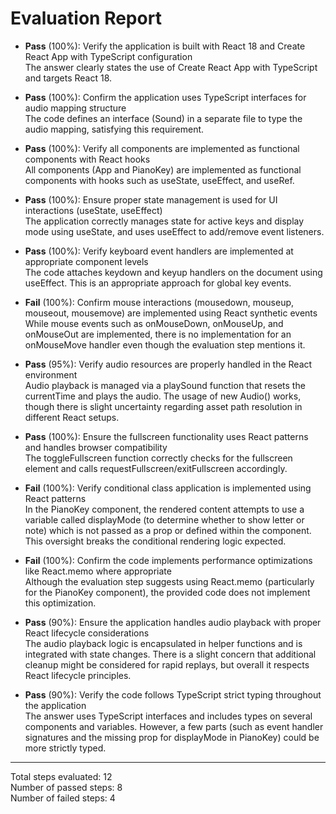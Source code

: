 # Evaluation Report

- **Pass** (100%): Verify the application is built with React 18 and Create React App with TypeScript configuration  
  The answer clearly states the use of Create React App with TypeScript and targets React 18.

- **Pass** (100%): Confirm the application uses TypeScript interfaces for audio mapping structure  
  The code defines an interface (Sound) in a separate file to type the audio mapping, satisfying this requirement.

- **Pass** (100%): Verify all components are implemented as functional components with React hooks  
  All components (App and PianoKey) are implemented as functional components with hooks such as useState, useEffect, and useRef.

- **Pass** (100%): Ensure proper state management is used for UI interactions (useState, useEffect)  
  The application correctly manages state for active keys and display mode using useState, and uses useEffect to add/remove event listeners.

- **Pass** (100%): Verify keyboard event handlers are implemented at appropriate component levels  
  The code attaches keydown and keyup handlers on the document using useEffect. This is an appropriate approach for global key events.

- **Fail** (100%): Confirm mouse interactions (mousedown, mouseup, mouseout, mousemove) are implemented using React synthetic events  
  While mouse events such as onMouseDown, onMouseUp, and onMouseOut are implemented, there is no implementation for an onMouseMove handler even though the evaluation step mentions it.

- **Pass** (95%): Verify audio resources are properly handled in the React environment  
  Audio playback is managed via a playSound function that resets the currentTime and plays the audio. The usage of new Audio() works, though there is slight uncertainty regarding asset path resolution in different React setups.

- **Pass** (100%): Ensure the fullscreen functionality uses React patterns and handles browser compatibility  
  The toggleFullscreen function correctly checks for the fullscreen element and calls requestFullscreen/exitFullscreen accordingly.

- **Fail** (100%): Verify conditional class application is implemented using React patterns  
  In the PianoKey component, the rendered content attempts to use a variable called displayMode (to determine whether to show letter or note) which is not passed as a prop or defined within the component. This oversight breaks the conditional rendering logic expected.

- **Fail** (100%): Confirm the code implements performance optimizations like React.memo where appropriate  
  Although the evaluation step suggests using React.memo (particularly for the PianoKey component), the provided code does not implement this optimization.

- **Pass** (90%): Ensure the application handles audio playback with proper React lifecycle considerations  
  The audio playback logic is encapsulated in helper functions and is integrated with state changes. There is a slight concern that additional cleanup might be considered for rapid replays, but overall it respects React lifecycle principles.

- **Pass** (90%): Verify the code follows TypeScript strict typing throughout the application  
  The answer uses TypeScript interfaces and includes types on several components and variables. However, a few parts (such as event handler signatures and the missing prop for displayMode in PianoKey) could be more strictly typed.

---

Total steps evaluated: 12  
Number of passed steps: 8  
Number of failed steps: 4